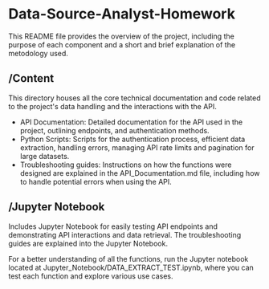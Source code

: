 # Data-Source-Analyst-Homework
This README file provides the overview of the project, including the purpose of each component and a short and brief explanation of the metodology used.

## /Content 

This directory houses all the core technical documentation and code related to the project's data handling and the interactions with the API.

* API Documentation: Detailed documentation for the API used in the project, outlining endpoints, and authentication methods.
* Python Scripts: Scripts for the authentication process, efficient data extraction, handling errors, managing API rate limits and pagination for large datasets.
* Troubleshooting guides: Instructions on how the functions were designed are explained in the API_Documentation.md file, including how to handle potential errors when using the API.


## /Jupyter Notebook
Includes Jupyter Notebook for easily testing API endpoints and demonstrating API interactions and data retrieval.
The troubleshooting guides are explained into the Jupyter Notebook.

For a better understanding of all the functions, run the Jupyter notebook located at Jupyter_Notebook/DATA_EXTRACT_TEST.ipynb, where you can test each function and explore various use cases.